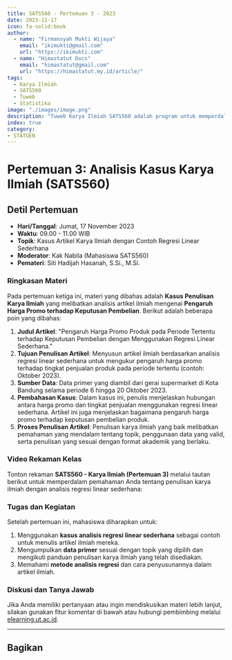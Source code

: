 ```yaml
--- 
title: SATS560 - Pertemuan 3 - 2023
date: 2023-11-17
icon: fa-solid:book
author:
  - name: "Firmansyah Mukti Wijaya"
    email: "ikimukti@gmail.com"
    url: "https://ikimukti.com"
  - name: "Himastatut Docs"
    email: "himastatut@gmail.com"
    url: "https://himastatut.my.id/article/"
tags:
  - Karya Ilmiah
  - SATS560
  - Tuweb
  - Statistika
image: "./images/image.png"
description: "Tuweb Karya Ilmiah SATS560 adalah program untuk memperdalam pemahaman mahasiswa dalam penulisan karya ilmiah, termasuk struktur, referensi, dan teknik penyusunan."
index: true
category:
- STATGEN
--- 
```


# Pertemuan 3: Analisis Kasus Karya Ilmiah (SATS560)

## Detil Pertemuan

- **Hari/Tanggal**: Jumat, 17 November 2023  
- **Waktu**: 09.00 - 11.00 WIB  
- **Topik**: Kasus Artikel Karya Ilmiah dengan Contoh Regresi Linear Sederhana  
- **Moderator**: Kak Nabila (Mahasiswa SATS560)  
- **Pemateri**: Siti Hadijah Hasanah, S.Si., M.Si.

### Ringkasan Materi

Pada pertemuan ketiga ini, materi yang dibahas adalah **Kasus Penulisan Karya Ilmiah** yang melibatkan analisis artikel ilmiah mengenai **Pengaruh Harga Promo terhadap Keputusan Pembelian**. Berikut adalah beberapa poin yang dibahas:

1. **Judul Artikel**: "Pengaruh Harga Promo Produk pada Periode Tertentu terhadap Keputusan Pembelian dengan Menggunakan Regresi Linear Sederhana."
2. **Tujuan Penulisan Artikel**: Menyusun artikel ilmiah berdasarkan analisis regresi linear sederhana untuk mengukur pengaruh harga promo terhadap tingkat penjualan produk pada periode tertentu (contoh: Oktober 2023).
3. **Sumber Data**: Data primer yang diambil dari gerai supermarket di Kota Bandung selama periode 6 hingga 20 Oktober 2023.
4. **Pembahasan Kasus**: Dalam kasus ini, penulis menjelaskan hubungan antara harga promo dan tingkat penjualan menggunakan regresi linear sederhana. Artikel ini juga menjelaskan bagaimana pengaruh harga promo terhadap keputusan pembelian produk.
5. **Proses Penulisan Artikel**: Penulisan karya ilmiah yang baik melibatkan pemahaman yang mendalam tentang topik, penggunaan data yang valid, serta penulisan yang sesuai dengan format akademik yang berlaku.

### Video Rekaman Kelas

Tonton rekaman **SATS560 - Karya Ilmiah (Pertemuan 3)** melalui tautan berikut untuk memperdalam pemahaman Anda tentang penulisan karya ilmiah dengan analisis regresi linear sederhana:

<VidStack  
  src="https://www.youtube.com/watch?v=W-si12v2SHM"  
  title="Tuweb 3 Karya Ilmiah SATS560 - 17 November 2023"
/>

### Tugas dan Kegiatan

Setelah pertemuan ini, mahasiswa diharapkan untuk:

1. Menggunakan **kasus analisis regresi linear sederhana** sebagai contoh untuk menulis artikel ilmiah mereka.
2. Mengumpulkan **data primer** sesuai dengan topik yang dipilih dan mengikuti panduan penulisan karya ilmiah yang telah disediakan.
3. Memahami **metode analisis regresi** dan cara penyusunannya dalam artikel ilmiah.

### Diskusi dan Tanya Jawab

Jika Anda memiliki pertanyaan atau ingin mendiskusikan materi lebih lanjut, silakan gunakan fitur komentar di bawah atau hubungi pembimbing melalui [elearning.ut.ac.id](https://elearning.ut.ac.id).

--- 

## Bagikan
<Share colorful />
<GitContributors />
<GitChangelog />